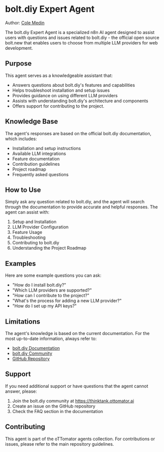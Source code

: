 # bolt.diy Expert Agent

Author: [Cole Medin](https://www.youtube.com/@ColeMedin)

The bolt.diy Expert Agent is a specialized n8n AI agent designed to assist users with questions and issues related to bolt.diy - the official open source bolt.new that enables users to choose from multiple LLM providers for web development.

## Purpose

This agent serves as a knowledgeable assistant that:
- Answers questions about bolt.diy's features and capabilities
- Helps troubleshoot installation and setup issues
- Provides guidance on using different LLM providers
- Assists with understanding bolt.diy's architecture and components
- Offers support for contributing to the project.

## Knowledge Base

The agent's responses are based on the official bolt.diy documentation, which includes:
- Installation and setup instructions
- Available LLM integrations
- Feature documentation
- Contribution guidelines
- Project roadmap
- Frequently asked questions

## How to Use

Simply ask any question related to bolt.diy, and the agent will search through the documentation to provide accurate and helpful responses. The agent can assist with:

1. Setup and Installation
2. LLM Provider Configuration
3. Feature Usage
4. Troubleshooting
5. Contributing to bolt.diy
6. Understanding the Project Roadmap

## Examples

Here are some example questions you can ask:
- "How do I install bolt.diy?"
- "Which LLM providers are supported?"
- "How can I contribute to the project?"
- "What's the process for adding a new LLM provider?"
- "How do I set up my API keys?"

## Limitations

The agent's knowledge is based on the current documentation. For the most up-to-date information, always refer to:
- [bolt.diy Documentation](https://stackblitz-labs.github.io/bolt.diy/)
- [bolt.diy Community](https://thinktank.ottomator.ai)
- [GitHub Repository](https://github.com/stackblitz-labs/bolt.diy)

## Support

If you need additional support or have questions that the agent cannot answer, please:
1. Join the bolt.diy community at https://thinktank.ottomator.ai
2. Create an issue on the GitHub repository
3. Check the FAQ section in the documentation

## Contributing

This agent is part of the oTTomator agents collection. For contributions or issues, please refer to the main repository guidelines.
